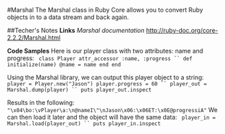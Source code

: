 #Marshal
The Marshal class in Ruby Core allows you to convert Ruby objects in to a data stream and back again.

##Techer's Notes
**Links**
    _Marshal documentation_ http://ruby-doc.org/core-2.2.2/Marshal.html

**Code Samples**
Here is our player class with two attributes: name and progress:
`
class Player
  attr_accessor :name, :progress
``
  def initialize(name)
    @name = name
  end
end`

Using the Marshal library, we can output this player object to a string:
`
player = Player.new("Jason")
player.progress = 60
``
player_out = Marshal.dump(player)
``
puts player_out.inspect`

Results in the following:
`
"\x04\bo:\vPlayer\a:\n@nameI\"\nJason\x06:\x06ET:\x0E@progressiA"
`
We can then load it later and the object will have the same data:
`
player_in = Marshal.load(player_out)
``
puts player_in.inspect`
